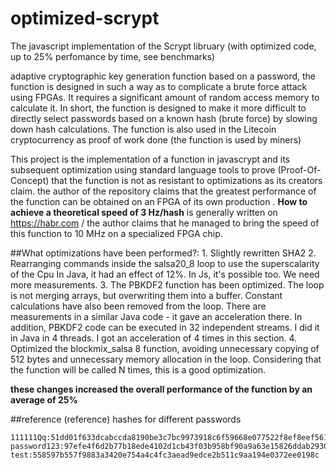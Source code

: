 # optimized-scrypt
The  javascript implementation of the Scrypt libruary (with optimized code, up to 25% perfomance by time, see benchmarks)

adaptive cryptographic key generation function based on a password, the function is designed in such a way as to complicate a brute force attack using FPGAs. It requires a significant amount of random access memory to calculate it. 
In short, the function is designed to make it more difficult to directly select passwords based on a known hash (brute force) by slowing down hash calculations. The function is also used in the Litecoin cryptocurrency as proof of work done (the function is used by miners)

This project is the implementation of a function in javascrypt and its subsequent optimization using standard language tools
to prove (Proof-Of-Concept) that the function is not as resistant to optimizations as its creators claim.
the author of the repository claims that the greatest performance of the function can be obtained on an FPGA of its own production
. **How to achieve a theoretical speed of 3 Hz/hash** is generally written on https://habr.com /
the author claims that he managed to bring the speed of this function to 10 MHz
on a specialized FPGA chip.

##What optimizations have been performed?:
	1. Slightly rewritten SHA2
2. Rearranging commands inside the salsa20_8 loop to use the superscalarity of the Cpu
	   In Java, it had an effect of 12%. In Js, it's possible too. We need more measurements.
	3. The PBKDF2 function has been optimized.
	   The loop is not merging arrays, but overwriting them into a buffer.
	   Constant calculations have also been removed from the loop.
	   There are measurements in a similar Java code - it gave an acceleration there.
	   In addition, PBKDF2 code can be executed in 32 independent streams.
	   I did it in Java in 4 threads. I got an acceleration of 4 times in this section.
	4. Optimized the blockmix_salsa 8 function, avoiding
	   unnecessary copying of 512 bytes and unnecessary memory allocation in the loop.
		 Considering that the function will be called N times, this is a good optimization.
   
  **these changes increased the overall performance of the function by an average of 25%**
  
  ##reference (reference) hashes for different passwords
  ```
111111Qq:51dd01f633dcabccda8190be3c7bc9973918c6f59668e077522f8ef8eef561af
password123:97efe4f6d2b77b18ede4102d1cb43f03b958bf90a9a63e15826ddab293092aa1
test:558597b557f9883a3420e754a4c4fc3aead9edce2b511c9aa194e0372ee0198c
```
